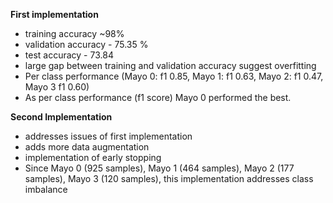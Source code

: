 **First implementation**
- training accuracy ~98%
- validation accuracy - 75.35 %
- test accuracy - 73.84
- large gap between training and validation accuracy suggest overfitting
- Per class performance (Mayo 0: f1 0.85, Mayo 1: f1 0.63, Mayo 2: f1 0.47, Mayo 3 f1 0.60)
- As per class performance (f1 score) Mayo 0 performed the best.

**Second Implementation**
- addresses issues of first implementation
- adds more data augmentation
- implementation of early stopping
- Since Mayo 0 (925 samples), Mayo 1 (464 samples), Mayo 2 (177 samples), Mayo 3 (120 samples), this implementation addresses class imbalance
  
